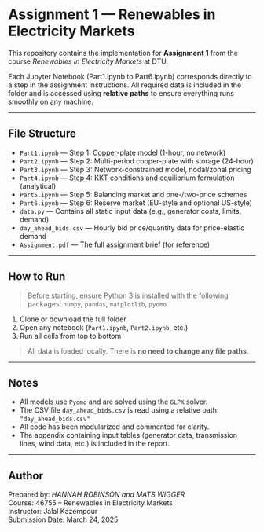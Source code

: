 # Assignment 1 — Renewables in Electricity Markets

This repository contains the implementation for **Assignment 1** from the course *Renewables in Electricity Markets* at DTU.

Each Jupyter Notebook (Part1.ipynb to Part6.ipynb) corresponds directly to a step in the assignment instructions. All required data is included in the folder and is accessed using **relative paths** to ensure everything runs smoothly on any machine.

---

## File Structure

- `Part1.ipynb` — Step 1: Copper-plate model (1-hour, no network)
- `Part2.ipynb` — Step 2: Multi-period copper-plate with storage (24-hour)
- `Part3.ipynb` — Step 3: Network-constrained model, nodal/zonal pricing
- `Part4.ipynb` — Step 4: KKT conditions and equilibrium formulation (analytical)
- `Part5.ipynb` — Step 5: Balancing market and one-/two-price schemes
- `Part6.ipynb` — Step 6: Reserve market (EU-style and optional US-style)
- `data.py` — Contains all static input data (e.g., generator costs, limits, demand)
- `day_ahead_bids.csv` — Hourly bid price/quantity data for price-elastic demand
- `Assignment.pdf` — The full assignment brief (for reference)

---

## How to Run

> Before starting, ensure Python 3 is installed with the following packages:
> `numpy`, `pandas`, `matplotlib`, `pyomo`

1. Clone or download the full folder
2. Open any notebook (`Part1.ipynb`, `Part2.ipynb`, etc.)
3. Run all cells from top to bottom

> All data is loaded locally. There is **no need to change any file paths**.

---

## Notes

- All models use `Pyomo` and are solved using the `GLPK` solver.
- The CSV file `day_ahead_bids.csv` is read using a relative path: `"day_ahead_bids.csv"`
- All code has been modularized and commented for clarity.
- The appendix containing input tables (generator data, transmission lines, wind data, etc.) is included in the report.

---

## Author

Prepared by: *HANNAH ROBINSON and MATS WIGGER*  
Course: 46755 – Renewables in Electricity Markets  
Instructor: Jalal Kazempour  
Submission Date: March 24, 2025
